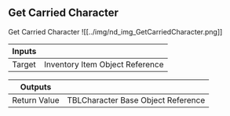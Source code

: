 ## Get Carried Character
Get Carried Character
![[../img/nd_img_GetCarriedCharacter.png]]

|Inputs||
|--|--|
| Target | Inventory Item Object Reference |

|Outputs||
|--|--|
| Return Value | TBLCharacter Base Object Reference |
